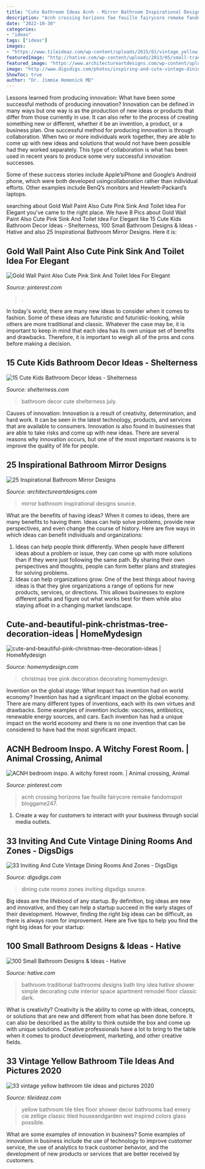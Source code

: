 ```yaml
---
title: "Cute Bathroom Ideas Acnh - Mirror Bathroom Inspirational Designs Source"
description: "Acnh crossing horizons fae feuille fairycore remake fandomspot bloggame247"
date: "2022-10-30"
categories:
- "ideas"
tags: ["ideas"]
images:
- "https://www.tileideaz.com/wp-content/uploads/2015/01/vintage_yellow_bathroom_tile_6.jpg"
featuredImage: "http://hative.com/wp-content/uploads/2013/05/small-traditional-bathroom-design-2581.jpg"
featured_image: "https://www.architectureartdesigns.com/wp-content/uploads/2014/01/290-630x855.jpg"
image: "http://www.digsdigs.com/photos/inspiring-and-cute-vintage-dining-rooms-and-zones-25-554x828.jpg"
ShowToc: true
author: "Dr. Jimmie Homenick MD"
---
```



Lessons learned from producing innovation: What have been some successful methods of producing innovation?
Innovation can be defined in many ways but one way is as the production of new ideas or products that differ from those currently in use. It can also refer to the process of creating something new or different, whether it be an invention, a product, or a business plan.
One successful method for producing innovation is through collaboration. When two or more individuals work together, they are able to come up with new ideas and solutions that would not have been possible had they worked separately. This type of collaboration is what has been used in recent years to produce some very successful innovation successes.

Some of these success stories include Apple’siPhone and Google’s Android phone, which were both developed usingcollaboration rather than individual efforts. Other examples include BenQ’s monitors and Hewlett-Packard’s laptops.

	

		
searching about Gold Wall Paint Also Cute Pink Sink And Toilet Idea For Elegant you've came to the right place. We have 8 Pics about Gold Wall Paint Also Cute Pink Sink And Toilet Idea For Elegant like 15 Cute Kids Bathroom Decor Ideas - Shelterness, 100 Small Bathroom Designs &amp; Ideas - Hative and also 25 Inspirational Bathroom Mirror Designs. Here it is:
		
    
## Gold Wall Paint Also Cute Pink Sink And Toilet Idea For Elegant

<img loading=lazy src="https://i.pinimg.com/736x/5c/a2/4b/5ca24b00a044c2542474211921b8ced6--pink-bathroom-tiles-pastel-bathroom.jpg" onerror="this.onerror=null;this.src='https://tse3.mm.bing.net/th?id=OIP.1UcV-gW5HYFpu670uGNuOgHaLH&amp;pid=15.1';" alt="Gold Wall Paint Also Cute Pink Sink And Toilet Idea For Elegant">

_Source: pinterest.com_

>. 

	

In today's world, there are many new ideas to consider when it comes to fashion. Some of these ideas are futuristic and futuristic-looking, while others are more traditional and classic. Whatever the case may be, it is important to keep in mind that each idea has its own unique set of benefits and drawbacks. Therefore, it is important to weigh all of the pros and cons before making a decision.

    
## 15 Cute Kids Bathroom Decor Ideas - Shelterness

<img loading=lazy src="http://i.shelterness.com/kids-bathroom-decor-ideas-11.jpg" onerror="this.onerror=null;this.src='https://tse4.mm.bing.net/th?id=OIP.WSQKLPKp7Jy6mJjL5pu8eAHaMS&amp;pid=15.1';" alt="15 Cute Kids Bathroom Decor Ideas - Shelterness">

_Source: shelterness.com_

>bathroom decor cute shelterness july. 

	

Causes of innovation:
Innovation is a result of creativity, determination, and hard work. It can be seen in the latest technology, products, and services that are available to consumers. Innovation is also found in businesses that are able to take risks and come up with new ideas. There are several reasons why innovation occurs, but one of the most important reasons is to improve the quality of life for people.

    
## 25 Inspirational Bathroom Mirror Designs

<img loading=lazy src="https://www.architectureartdesigns.com/wp-content/uploads/2014/01/290-630x855.jpg" onerror="this.onerror=null;this.src='https://tse3.mm.bing.net/th?id=OIP.MXA48dR2N03Q-vO7xACL5gHaKD&amp;pid=15.1';" alt="25 Inspirational Bathroom Mirror Designs">

_Source: architectureartdesigns.com_

>mirror bathroom inspirational designs source. 

	

What are the benefits of having ideas?
When it comes to ideas, there are many benefits to having them. Ideas can help solve problems, provide new perspectives, and even change the course of history. Here are five ways in which ideas can benefit individuals and organizations: 
1. Ideas can help people think differently. When people have different ideas about a problem or issue, they can come up with more solutions than if they were just following the same path. By sharing their own perspectives and thoughts, people can form better plans and strategies for solving problems. 
2. Ideas can help organizations grow. One of the best things about having ideas is that they give organizations a range of options for new products, services, or directions. This allows businesses to explore different paths and figure out what works best for them while also staying afloat in a changing market landscape. 

    
## Cute-and-beautiful-pink-christmas-tree-decoration-ideas | HomeMydesign

<img loading=lazy src="https://homemydesign.com/wp-content/uploads/2012/11/cute-and-beautiful-pink-christmas-tree-decoration-ideas.jpg" onerror="this.onerror=null;this.src='https://tse3.mm.bing.net/th?id=OIP.2vce0pnx6bIuU4fShREOHAHaLa&amp;pid=15.1';" alt="cute-and-beautiful-pink-christmas-tree-decoration-ideas | HomeMydesign">

_Source: homemydesign.com_

>christmas tree pink decoration decorating homemydesign. 

	

Invention on the global stage: What impact has invention had on world economy?
Invention has had a significant impact on the global economy. There are many different types of inventions, each with its own virtues and drawbacks. Some examples of invention include: vaccines, antibiotics, renewable energy sources, and cars. Each invention has had a unique impact on the world economy and there is no one invention that can be considered to have had the most significant impact.

    
## ACNH Bedroom Inspo. A Witchy Forest Room. | Animal Crossing, Animal

<img loading=lazy src="https://i.pinimg.com/736x/b7/74/d8/b774d891c7840e278fd38baf4fe8b74c.jpg" onerror="this.onerror=null;this.src='https://tse4.mm.bing.net/th?id=OIP.YUd3lWusS590Uhdr0-V3uAHaEK&amp;pid=15.1';" alt="ACNH bedroom inspo. A witchy forest room. | Animal crossing, Animal">

_Source: pinterest.com_

>acnh crossing horizons fae feuille fairycore remake fandomspot bloggame247. 

	

1. Create a way for customers to interact with your business through social media outlets.

    
## 33 Inviting And Cute Vintage Dining Rooms And Zones - DigsDigs

<img loading=lazy src="http://www.digsdigs.com/photos/inspiring-and-cute-vintage-dining-rooms-and-zones-25-554x828.jpg" onerror="this.onerror=null;this.src='https://tse2.mm.bing.net/th?id=OIP.ByYsakKjIneiL15oRPxOyQHaLE&amp;pid=15.1';" alt="33 Inviting And Cute Vintage Dining Rooms And Zones - DigsDigs">

_Source: digsdigs.com_

>dining cute rooms zones inviting digsdigs source. 

	

Big ideas are the lifeblood of any startup. By definition, big ideas are new and innovative, and they can help a startup succeed in the early stages of their development. However, finding the right big ideas can be difficult, as there is always room for improvement. Here are five tips to help you find the right big ideas for your startup: 

    
## 100 Small Bathroom Designs &amp; Ideas - Hative

<img loading=lazy src="http://hative.com/wp-content/uploads/2013/05/small-traditional-bathroom-design-2581.jpg" onerror="this.onerror=null;this.src='https://tse2.mm.bing.net/th?id=OIP.JuXRaui6qZ_3bdXKAiw3VgHaKl&amp;pid=15.1';" alt="100 Small Bathroom Designs &amp; Ideas - Hative">

_Source: hative.com_

>bathroom traditional bathrooms designs bath tiny idea hative shower simple decorating cute interior space apartment remodel floor classic dark. 

	

What is creativity?
Creativity is the ability to come up with ideas, concepts, or solutions that are new and different from what has been done before. It can also be described as the ability to think outside the box and come up with unique solutions. Creative professionals have a lot to bring to the table when it comes to product development, marketing, and other creative fields.

    
## 33 Vintage Yellow Bathroom Tile Ideas And Pictures 2020

<img loading=lazy src="https://www.tileideaz.com/wp-content/uploads/2015/01/vintage_yellow_bathroom_tile_6.jpg" onerror="this.onerror=null;this.src='https://tse4.mm.bing.net/th?id=OIP.EJeDRo6DS9vbYmTPWguYXAHaLE&amp;pid=15.1';" alt="33 vintage yellow bathroom tile ideas and pictures 2020">

_Source: tileideaz.com_

>yellow bathroom tile tiles floor shower decor bathrooms bad emery cie zellige classic tiled houseandgarden wet inspired colors glass possible. 

	

What are some examples of innovation in business?
Some examples of innovation in business include the use of technology to improve customer service, the use of analytics to track customer behavior, and the development of new products or services that are better received by customers.

